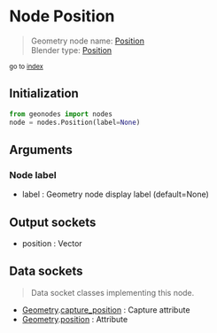 
# Node Position

> Geometry node name: [Position](https://docs.blender.org/manual/en/latest/modeling/geometry_nodes/material/position.html)<br>
  Blender type: [Position](https://docs.blender.org/api/current/bpy.types.GeometryNodeInputPosition.html)
  
<sub>go to [index](/docs/index.md)</sub>

## Initialization

```python
from geonodes import nodes
node = nodes.Position(label=None)
```



## Arguments


### Node label

- label : Geometry node display label (default=None)

## Output sockets

- position : Vector

## Data sockets

> Data socket classes implementing this node.
  
  
- [Geometry](/docs/sockets/Geometry.md).[capture_position](/docs/sockets/Geometry.md#capture_position) : Capture attribute
- [Geometry](/docs/sockets/Geometry.md).[position](/docs/sockets/Geometry.md#position) : Attribute
  
